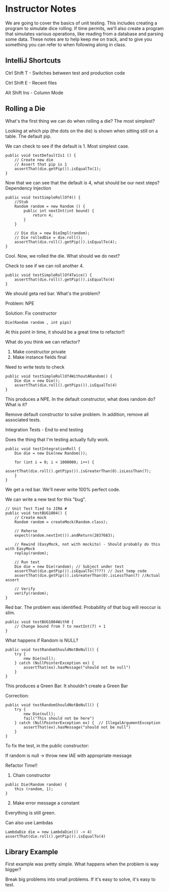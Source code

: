 # Instructor Notes

We are going to cover the basics of unit testing.  This includes creating a program to 
simulate dice rolling.  If time permits, we'll also create a program that simulates various 
operations, like reading from a database and parsing some data.  These notes are to help keep me on track, 
and to give you something you can refer to when following along in class.

## IntelliJ Shortcuts

Ctrl Shift T - Switches between test and production code

Ctrl Shift E - Recent files

Alt Shift Ins - Column Mode

## Rolling a Die

What's the first thing we can do when rolling a die?  The most simplest?

Looking at which pip (the dots on the die) is shown when sitting still on a table.  The default pip.

We can check to see if the default is 1.  Most simplest case.

```
public void testDefaultIs1 () {
    // Create new die
    // Assert that pip is 1
    assertThat(die.getPip()).isEqualTo(1);
}
```

Now that we can see that the default is 4, what should be our next steps?
	Dependency Injection

```
public void testSimpleRollOf4() {
    //Stub
    Random random = new Random () {
	    public int nextInt(int bound) {
            return 4;
        }
    }
    
    // Die die = new DieImpl(random);
    // Die rolledDie = die.roll();
    assertThat(die.roll().getPip()).isEqualTo(4);
}
```

Cool.  Now, we rolled the die.  What should we do next?

Check to see if we can roll another 4.

```
public void testSimpleRollOf4Twice() {
    assertThat(die.roll().getPip()).isEqualTo(4)
}
```

We should geta red bar.  What's the problem?

Problem: NPE

Solution: Fix constructor

```
Die(Random random , int pips)
```

At this point in time, it should be a great time to refactor!!

What do you think we can refactor?

1) Make constructor private
2) Make instance fields final

Need to write tests to check

```
public void testSimpleRollOf4WithoutARandom() {
    Die die = new Die();
    assertThat(die.roll().getPips()).isEqualTo(4)
}
```

This produces a NPE.  In the default constructor, what does random do?  What is it?

Remove default constructor to solve problem.  In addition, remove all associated tests.

Integration Tests - End to end testing

Does the thing that I'm testing actually fully work.

```
public void testIntegrationRoll {
    Die die = new Die(new Random());
    
    for (int i = 0; i < 1000000; i++) {
        assertThat(die.roll().getPips()).isGreaterThan(0).isLessThan(7);
    }
}
```

We get a red bar.  We'll never write 100% perfect code.

We can write a new test for this "bug".

```
// Unit Test Tied to JIRA #
public void testBUG1004() {
    // Create mock
    Random random = createMock(Random.class);
    
    // Reherse
    expect(random.nextInt()).andReturn(2837683);
    
    // Rewind (EasyMock, not with mockito) - Should probably do this with EasyMock
    replay(random);
    
    // Run test
    Die die = new Die(random); // Subject under test
    assertThat(die.getPip()).isEqualTo(????) // Just temp code
    assertThat(die.getPip()).isGreaterThan(0).isLessThan(7) //Actual assert
    
    // Verify
    verify(random);
}
```

Red bar.  The problem was identified.  Probability of that bug will reoccur is slim.

```
public void testBUG1004With0 {
    // Change bound from 7 to nextInt(7) + 1
}
```

What happens if Random is NULL?

```
public void testRandomShouldNotBeNull() {
    try {
        new Die(null);
    } catch (NullPointerException ex) {
        assertThat(ex).hasMessage("should not be null")
    }
}
```

This produces a Green Bar. It shouldn't create a Green Bar

Correction: 

```
public void testRandomShouldNotBeNull() {
    try {
        new Die(null);
        fail("This should not be here")
    } catch (NullPointerException ex) {  // IllegalArgumentException
        assertThat(ex).hasMessage("should not be null")
    }
}
```

To fix the test, in the public constructor:

If random is null -> throw new IAE with appropriate message

Refactor Time!!

1) Chain constructor

```
public Die(Random random) {
    this (random, 1);
}
```
2) Make error message a constant

Everything is still green.

Can also use Lambdas

```
LambdaDie die = new LambdaDie(() -> 4)
assertThat(die.roll().getPip()).isEqualTo(4)
```

## Library Example

First example was pretty simple.  What happens when the problem is way bigger?

Break big problems into small problems.  If it's easy to solve, it's easy to test.

